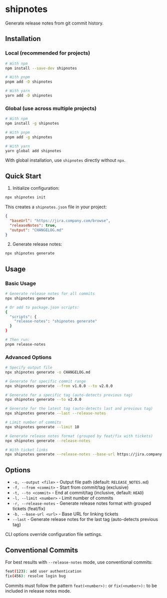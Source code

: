 # shipnotes

Generate release notes from git commit history.

## Installation

### Local (recommended for projects)

```bash
# With npm
npm install --save-dev shipnotes

# With pnpm
pnpm add -D shipnotes

# With yarn
yarn add -D shipnotes
```

### Global (use across multiple projects)

```bash
# With npm
npm install -g shipnotes

# With pnpm
pnpm add -g shipnotes

# With yarn
yarn global add shipnotes
```

With global installation, use `shipnotes` directly without `npx`.

## Quick Start

1. Initialize configuration:

```bash
npx shipnotes init
```

This creates a `shipnotes.json` file in your project:

```json
{
  "baseUrl": "https://jira.company.com/browse",
  "releaseNotes": true,
  "output": "CHANGELOG.md"
}
```

2. Generate release notes:

```bash
npx shipnotes generate
```

## Usage

### Basic Usage

```bash
# Generate release notes for all commits
npx shipnotes generate

# Or add to package.json scripts:
{
  "scripts": {
    "release-notes": "shipnotes generate"
  }
}

# Then run:
pnpm release-notes
```

### Advanced Options

```bash
# Specify output file
npx shipnotes generate -o CHANGELOG.md

# Generate for specific commit range
npx shipnotes generate --from v1.0.0 --to v2.0.0

# Generate for a specific tag (auto-detects previous tag)
npx shipnotes generate --to v2.0.0

# Generate for the latest tag (auto-detects last and previous tag)
npx shipnotes generate --last --release-notes

# Limit number of commits
npx shipnotes generate --limit 10

# Generate release notes format (grouped by feat/fix with tickets)
npx shipnotes generate --release-notes

# With ticket links
npx shipnotes generate --release-notes --base-url https://jira.company.com/browse
```

## Options

- `-o, --output <file>` - Output file path (default: `RELEASE_NOTES.md`)
- `-f, --from <commit>` - Start from commit/tag (exclusive)
- `-t, --to <commit>` - End at commit/tag (inclusive, default: `HEAD`)
- `-l, --limit <number>` - Limit number of commits
- `-r, --release-notes` - Generate release notes format with grouped tickets (feat/fix)
- `-b, --base-url <url>` - Base URL for linking tickets
- `--last` - Generate release notes for the last tag (auto-detects previous tag)

CLI options override configuration file settings.

## Conventional Commits

For best results with `--release-notes` mode, use conventional commits:

```bash
feat(123): add user authentication
fix(456): resolve login bug
```

Commits must follow the pattern `feat(<number>):` or `fix(<number>):` to be included in release notes mode.
